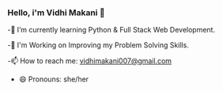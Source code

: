 ###    Hello, i'm Vidhi Makani 👋

-🌱 I’m currently learning Python & Full Stack Web Development.

-🎯 I'm Working on Improving my Problem Solving Skills.

-📫 How to reach me: vidhimakani007@gmail.com

- 😄 Pronouns: she/her
<!--
**vidhimakani74/vidhimakani74** is a ✨ _special_ ✨ repository because its `README.md` (this file) appears on your GitHub profile.

Here are some ideas to get you started:

- 🔭 I’m currently working on ...
- 🌱 I’m currently learning java.
- 👯 I’m looking to collaborate on ...
- 🤔 I’m looking for help with ...
- 💬 Ask me about ...
- 📫 How to reach me: ...
- 😄 Pronouns: she/her
- ⚡ Fun fact: ...
-->
